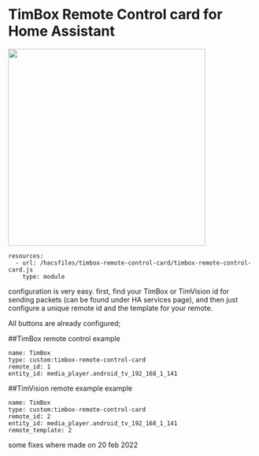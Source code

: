# TimBox Remote Control card for Home Assistant

<img src="https://czz78.com/images/Tim_remotes.png" height="400">

```
resources:
  - url: /hacsfiles/timbox-remote-control-card/timbox-remote-control-card.js
    type: module
```

configuration is very easy. first, find your TimBox or TimVision id for sending packets (can be found under HA services page),
and then just configure a unique remote id and the template for your remote.

All buttons are already configured;

##TimBox remote control example

```
name: TimBox
type: custom:timbox-remote-control-card
remote_id: 1
entity_id: media_player.android_tv_192_168_1_141

```

##TimVision remote example example

```
name: TimBox
type: custom:timbox-remote-control-card
remote_id: 2
entity_id: media_player.android_tv_192_168_1_141
remote_template: 2

```

some fixes where made on 20 feb 2022
